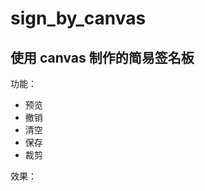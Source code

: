 # sign_by_canvas

## 使用 canvas 制作的简易签名板

功能：

- 预览
- 撤销
- 清空
- 保存
- 裁剪

效果：
[](.\static\Snipaste.png)
